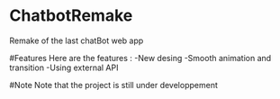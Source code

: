 # ChatbotRemake
Remake of the last chatBot web app

#Features 
Here are the features :
  -New desing
  -Smooth animation and transition
  -Using external API
  
#Note
Note that the project is still under developpement

